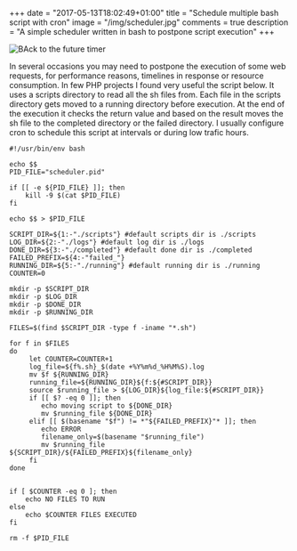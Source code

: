 +++
date = "2017-05-13T18:02:49+01:00"
title = "Schedule multiple bash script with cron"
image = "/img/scheduler.jpg"
comments = true
description = "A simple scheduler written in bash to postpone script execution"
+++


![BAck to the future timer](/img/scheduler.jpg)

In several occasions you may need to postpone the execution of some web requests, for performance reasons, timelines in response or resource consumption. In few PHP projects I found very useful the script below. It uses a scripts directory to read all the sh files from. Each file in the scripts directory gets moved to a running directory before execution. At the end of the execution it checks the return value and based on the result moves the sh file to the completed directory or the failed directory. I usually configure cron to schedule this script at intervals or during low trafic hours.

<pre>
<code class="language-bash">#!/usr/bin/env bash                                                                                                                                                                                                          

echo $$
PID_FILE="scheduler.pid"

if [[ -e ${PID_FILE} ]]; then
    kill -9 $(cat $PID_FILE)
fi

echo $$ > $PID_FILE

SCRIPT_DIR=${1:-"./scripts"} #default scripts dir is ./scripts                                                                                                                                                               
LOG_DIR=${2:-"./logs"} #default log dir is ./logs                                                                                                                                                                            
DONE_DIR=${3:-"./completed"} #default done dir is ./completed                                                                                                                                                                
FAILED_PREFIX=${4:-"failed_"}
RUNNING_DIR=${5:-"./running"} #default running dir is ./running
COUNTER=0

mkdir -p $SCRIPT_DIR
mkdir -p $LOG_DIR
mkdir -p $DONE_DIR
mkdir -p $RUNNING_DIR

FILES=$(find $SCRIPT_DIR -type f -iname "*.sh")

for f in $FILES
do
     let COUNTER=COUNTER+1
     log_file=${f%.sh}_$(date +%Y%m%d_%H%M%S).log
     mv $f ${RUNNING_DIR}
     running_file=${RUNNING_DIR}${f:${#SCRIPT_DIR}}
     source $running_file > ${LOG_DIR}${log_file:${#SCRIPT_DIR}}
     if [[ $? -eq 0 ]]; then
        echo moving script to ${DONE_DIR}
        mv $running_file ${DONE_DIR}
     elif [[ $(basename "$f") != *"${FAILED_PREFIX}"* ]]; then
        echo ERROR
        filename_only=$(basename "$running_file")
        mv $running_file ${SCRIPT_DIR}/${FAILED_PREFIX}${filename_only}
     fi
done


if [ $COUNTER -eq 0 ]; then
    echo NO FILES TO RUN
else
    echo $COUNTER FILES EXECUTED
fi

rm -f $PID_FILE</code>
</pre>

